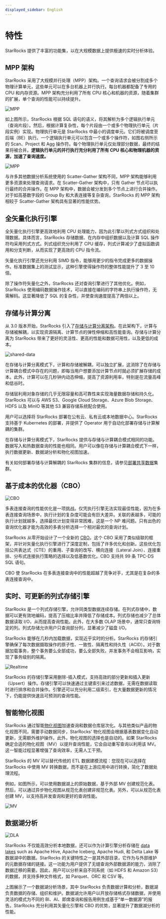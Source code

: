```yaml
---
displayed_sidebar: English
---
```


# 特性

StarRocks 提供了丰富的功能集，以在大规模数据上提供极速的实时分析体验。

## MPP 架构

StarRocks 采用了大规模并行处理（MPP）架构。一个查询请求会被分割成多个物理计算单元，这些单元可以在多台机器上并行执行。每台机器都配备了专用的 CPU 和内存资源。MPP 架构充分利用了所有 CPU 核心和机器的资源，随着集群的扩展，单个查询的性能可以持续提升。

![MPP](../assets/1.1-3-mpp.png)

如上图所示，StarRocks 根据 SQL 语句的语义，将其解析为多个逻辑执行单元（查询片段）。然后，根据计算复杂性，每个片段由一个或多个物理执行单元（片段实例）实现。物理执行单元是 StarRocks 中最小的调度单元。它们将被调度至后端（BE）执行。一个逻辑执行单元可以包含一个或多个操作符，如图右侧所示的 Scan、Project 和 Agg 操作符。每个物理执行单元仅处理部分数据，最终的结果将被合并。**逻辑执行单元的并行执行充分利用了所有 CPU 核心和物理机器的资源，加速了查询速度。**

![MPP](../assets/1.1-4-mpp.png)

与许多其他数据分析系统使用的 Scatter-Gather 架构不同，MPP 架构能够利用更多资源来处理查询请求。在 Scatter-Gather 架构中，只有 Gather 节点可以执行最终的合并操作。在 MPP 架构中，数据会被分发到多个节点上进行合并操作。对于如高基数字段的 Group By 和大表连接等复杂查询，StarRocks 的 MPP 架构相较于 Scatter-Gather 架构具有显著的性能优势。

## 全矢量化执行引擎

全矢量化执行引擎更高效地利用 CPU 处理能力，因为此引擎以列式方式组织和处理数据。具体而言，StarRocks 存储数据、在内存中组织数据以及计算 SQL 操作符均采用列式方式。列式组织充分利用了 CPU 缓存，列式计算减少了虚拟函数调用和分支判断，从而实现了更高效的 CPU 指令流。

矢量化执行引擎还充分利用 SIMD 指令，能够用更少的指令完成更多的数据操作。标准数据集上的测试显示，这种引擎使得操作符的整体性能提升了 3 至 10 倍。

除了操作符矢量化之外，StarRocks 还对查询引擎进行了其他优化。例如，StarRocks 使用编码数据操作技术，可以直接在编码的字符串上执行操作符，无需解码。这显著降低了 SQL 的复杂性，并使查询速度提高了两倍以上。

## 存储与计算分离

从 3.0 版本开始，StarRocks 引入了[存储与计算分离架构](./Architecture.md)。在此架构下，计算与存储被解耦，以实现资源隔离、计算节点的弹性伸缩和高性能查询。存储与计算分离为 StarRocks 带来了更好的灵活性、更高的性能和数据可用性，以及更低的成本。

![shared-data](../assets/share_data_arch.png)

在存储与计算分离模式下，计算和存储被解耦，可以独立扩展，这消除了在存储与计算耦合模式中存在的问题，即每当用户想要添加计算节点时就必须扩展存储的成本。此外，计算可以在几秒钟内动态伸缩，提高了资源利用率，特别是在流量高峰和低谷时。

存储层利用对象存储的几乎无限容量和高可靠性来实现海量数据存储和持久化。StarRocks 可以与 AWS S3、Google Cloud Storage、Azure Blob Storage、HDFS 以及 MinIO 等其他 S3 兼容存储系统配合使用。

用户可以选择将 StarRocks 部署在公有云、私有云或本地数据中心。StarRocks 支持基于 Kubernetes 的部署，并提供了 Operator 用于自动化部署存储与计算解耦的集群。

在存储与计算分离模式下，StarRocks 提供与存储与计算耦合模式相同的功能。数据写入和热数据查询的性能也相同。用户可以像在存储与计算耦合模式下一样，执行数据更新、数据湖分析和物化视图加速。

有关如何部署存储与计算解耦的 StarRocks 集群的信息，请参见[部署共享数据](../deployment/shared_data/s3.md)集群。

## 基于成本的优化器（CBO）

![CBO](../assets/1.1-5-cbo.png)

多表连接查询的性能优化是一项挑战。仅凭执行引擎无法实现最佳性能，因为在多表连接查询场景中，执行计划的复杂度可能会有巨大差异。关联的表越多，可能的执行计划就越多，选择最优计划变得非常困难，这是一个 NP 难问题。只有出色的查询优化器才能为高效的多表分析选择一个相对最优的查询计划。

StarRocks 从零开始设计了一个全新的 [CBO](../using_starrocks/Cost_based_optimizer.md)。这个 CBO 采用了类似级联的框架，并针对矢量化执行引擎进行了深度定制，包括了许多优化和创新。这些优化包括公共表达式（CTE）的重用、子查询的改写、横向连接（Lateral Join）、连接重排、分布式连接执行策略的选择以及低基数优化。CBO 支持共 99 条 TPC-DS SQL 语句。

CBO 使 StarRocks 在多表连接查询中的性能超越了竞争对手，尤其是在复杂的多表连接查询中。

## 实时、可更新的列式存储引擎

StarRocks 是一个列式存储引擎，允许同类型数据连续存储。在列式存储中，数据可以更有效地编码，提高了压缩比率并降低了存储成本。列式存储也减少了总体数据读取 I/O，从而提高查询性能。此外，在大多数 OLAP 场景中，通常只查询特定的列。列式存储允许用户只查询部分列，显著减少了磁盘 I/O。

StarRocks 能够在几秒内加载数据，实现近乎实时的分析。StarRocks 的存储引擎确保了每次数据摄取操作的原子性、一致性、隔离性和持久性（ACID）。对于数据加载事务，整个事务要么全部成功，要么全部失败。并发事务不会相互影响，实现了事务级别的隔离。

![Realtime](../assets/1.1-6-realtime.png)

StarRocks 的存储引擎采用删除-插入模式，支持高效的部分更新和插入更新（Upsert）操作。存储引擎可以快速通过主键索引来过滤数据，无需在数据读取时进行排序和合并操作。引擎还可以充分利用二级索引，在大量数据更新的情况下，仍能提供快速且可预测的查询性能。

## 智能物化视图

StarRocks 通过智能[物化视图](../using_starrocks/Materialized_view.md)加速查询和数据仓库层次化。与其他类似产品的物化视图不同，需要手动数据同步，StarRocks' 物化视图会根据基表数据变化自动更新，无需额外维护操作。此外，物化视图的选择也是自动的。如果 StarRocks 确定合适的物化视图（MV）以提升查询性能，它会自动重写查询以利用该 MV。这一智能过程显著增强了查询效率，无需人工干预。

StarRocks 的 MV 可以替代传统的 ETL 数据建模流程：您现在可以选择在 StarRocks 中使用 MV 转换数据，而不是在上游应用中进行转换，简化了数据处理流程。

例如，如图所示，可以使用数据湖上的原始数据，基于外部 MV 创建规范化表。然后，可以通过异步物化视图从规范化表创建非规范化表。另外，可以从规范化表创建 MV，以支持高并发查询和更好的查询性能。

![MV](../assets/1.1-7-mv.png)

## 数据湖分析

![DLA](../assets/1.1-8-dla.png)

StarRocks 不仅能高效分析本地数据，还可以作为计算引擎分析存储在 [data lakes](../data_source/catalog/catalog_overview.md) such as Apache Hive, Apache Iceberg, Apache Hudi, 和 Delta Lake 等数据湖中的数据。StarRocks 的关键特性之一是其外部目录，它作为与外部维护的元数据存储的链接。这一功能为用户提供了无缝查询外部数据源的能力，消除了数据迁移的需要。因此，用户可以分析来自不同系统（如 HDFS 和 Amazon S3）的数据，并支持多种文件格式，如 Parquet、ORC 和 CSV 等。

上图展示了一个数据湖分析场景，其中 StarRocks 负责数据计算和分析，数据湖负责数据的存储、组织和维护。数据湖允许用户以开放存储格式存储数据，并使用灵活的模式为不同的 BI、AI、即席查询和报告用例生成基于“单一数据源”的报告。StarRocks 充分利用其矢量化引擎和 CBO 的优势，显著提升了数据湖分析的性能。
